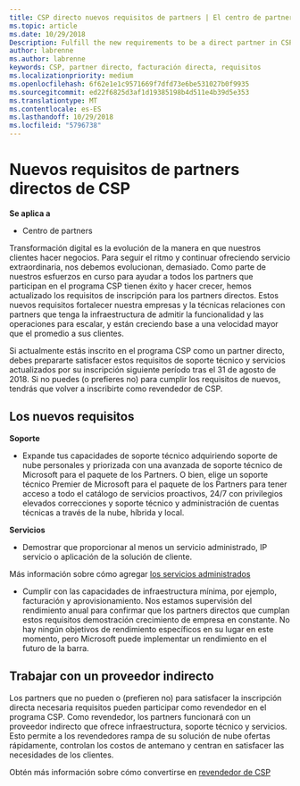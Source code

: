 ```yaml
---
title: CSP directo nuevos requisitos de partners | El centro de partners
ms.topic: article
ms.date: 10/29/2018
Description: Fulfill the new requirements to be a direct partner in CSP
author: labrenne
ms.author: labrenne
keywords: CSP, partner directo, facturación directa, requisitos
ms.localizationpriority: medium
ms.openlocfilehash: 6f62e1e1c9571669f7dfd73e6be531027b0f9935
ms.sourcegitcommit: ed22f6825d3af1d19385198b4d511e4b39d5e353
ms.translationtype: MT
ms.contentlocale: es-ES
ms.lasthandoff: 10/29/2018
ms.locfileid: "5796738"
---
```

# <a name="csp-direct-partner-new-requirements"></a>Nuevos requisitos de partners directos de CSP

**Se aplica a**

- Centro de partners

Transformación digital es la evolución de la manera en que nuestros clientes hacer negocios. Para seguir el ritmo y continuar ofreciendo servicio extraordinaria, nos debemos evolucionan, demasiado. Como parte de nuestros esfuerzos en curso para ayudar a todos los partners que participan en el programa CSP tienen éxito y hacer crecer, hemos actualizado los requisitos de inscripción para los partners directos. Estos nuevos requisitos fortalecer nuestra empresas y la técnicas relaciones con partners que tenga la infraestructura de admitir la funcionalidad y las operaciones para escalar, y están creciendo base a una velocidad mayor que el promedio a sus clientes.

Si actualmente estás inscrito en el programa CSP como un partner directo, debes prepararte satisfacer estos requisitos de soporte técnico y servicios actualizados por su inscripción siguiente período tras el 31 de agosto de 2018. Si no puedes (o prefieres no) para cumplir los requisitos de nuevos, tendrás que volver a inscribirte como revendedor de CSP.

## <a name="the-new-requirements"></a>Los nuevos requisitos

**Soporte**

- Expande tus capacidades de soporte técnico adquiriendo soporte de nube personales y priorizada con una avanzada de soporte técnico de Microsoft para el paquete de los Partners. O bien, elige un soporte técnico Premier de Microsoft para el paquete de los Partners para tener acceso a todo el catálogo de servicios proactivos, 24/7 con privilegios elevados correcciones y soporte técnico y administración de cuentas técnicas a través de la nube, híbrida y local. 

**Servicios**

- Demostrar que proporcionar al menos un servicio administrado, IP servicio o aplicación de la solución de cliente. 

Más información sobre cómo agregar [los servicios administrados](https://partner.microsoft.com/business-opportunities/managed-services-provider) 

- Cumplir con las capacidades de infraestructura mínima, por ejemplo, facturación y aprovisionamiento.
Nos estamos supervisión del rendimiento anual para confirmar que los partners directos que cumplan estos requisitos demostración crecimiento de empresa en constante. No hay ningún objetivos de rendimiento específicos en su lugar en este momento, pero Microsoft puede implementar un rendimiento en el futuro de la barra. 

## <a name="working-with-an-indirect-provider"></a>Trabajar con un proveedor indirecto

Los partners que no pueden o (prefieren no) para satisfacer la inscripción directa necesaria requisitos pueden participar como revendedor en el programa CSP. Como revendedor, los partners funcionará con un proveedor indirecto que ofrece infraestructura, soporte técnico y servicios. Esto permite a los revendedores rampa de su solución de nube ofertas rápidamente, controlan los costos de antemano y centran en satisfacer las necesidades de los clientes.  

Obtén más información sobre cómo convertirse en [revendedor de CSP](https://partner.microsoft.com/cloud-solution-provider)




